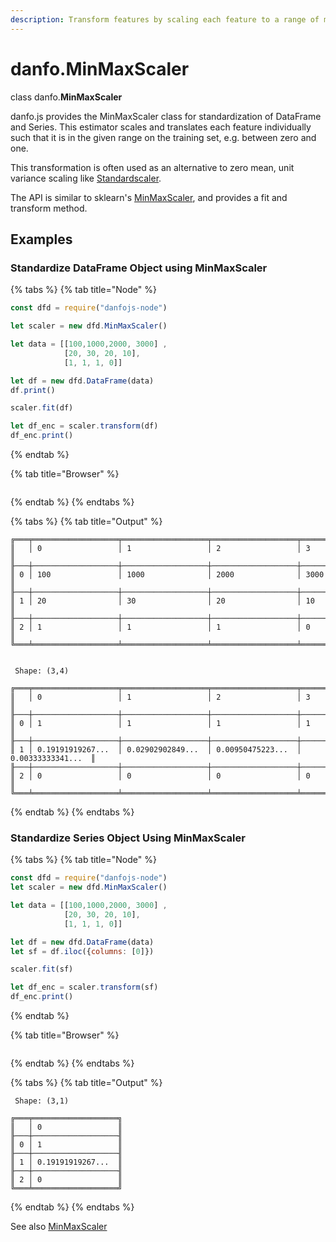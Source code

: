 ```yaml
---
description: Transform features by scaling each feature to a range of max and min values.
---
```


# danfo.MinMaxScaler

class danfo.**MinMaxScaler**&#x20;

danfo.js provides the MinMaxScaler class for standardization of DataFrame and Series. This estimator scales and translates each feature individually such that it is in the given range on the training set, e.g. between zero and one.

This transformation is often used as an alternative to zero mean, unit variance scaling like [Standardscaler](danfo.standardscaler.md).

The API is similar to sklearn's [MinMaxScaler](https://scikit-learn.org/stable/modules/generated/sklearn.preprocessing.MinMaxScaler.html?highlight=minmaxscaler#sklearn.preprocessing.MinMaxScaler), and provides a fit and transform method.

## **Examples**

### Standardize DataFrame Object using MinMaxScaler

{% tabs %}
{% tab title="Node" %}
```javascript
const dfd = require("danfojs-node")

let scaler = new dfd.MinMaxScaler()

let data = [[100,1000,2000, 3000] ,
            [20, 30, 20, 10],
            [1, 1, 1, 0]]

let df = new dfd.DataFrame(data)
df.print()

scaler.fit(df)

let df_enc = scaler.transform(df)
df_enc.print()
```
{% endtab %}

{% tab title="Browser" %}
```
```
{% endtab %}
{% endtabs %}

{% tabs %}
{% tab title="Output" %}
```
╔═══╤═══════════════════╤═══════════════════╤═══════════════════╤═══════════════════╗
║   │ 0                 │ 1                 │ 2                 │ 3                 ║
╟───┼───────────────────┼───────────────────┼───────────────────┼───────────────────╢
║ 0 │ 100               │ 1000              │ 2000              │ 3000              ║
╟───┼───────────────────┼───────────────────┼───────────────────┼───────────────────╢
║ 1 │ 20                │ 30                │ 20                │ 10                ║
╟───┼───────────────────┼───────────────────┼───────────────────┼───────────────────╢
║ 2 │ 1                 │ 1                 │ 1                 │ 0                 ║
╚═══╧═══════════════════╧═══════════════════╧═══════════════════╧═══════════════════╝


 Shape: (3,4) 

╔═══╤═══════════════════╤═══════════════════╤═══════════════════╤═══════════════════╗
║   │ 0                 │ 1                 │ 2                 │ 3                 ║
╟───┼───────────────────┼───────────────────┼───────────────────┼───────────────────╢
║ 0 │ 1                 │ 1                 │ 1                 │ 1                 ║
╟───┼───────────────────┼───────────────────┼───────────────────┼───────────────────╢
║ 1 │ 0.19191919267...  │ 0.02902902849...  │ 0.00950475223...  │ 0.00333333341...  ║
╟───┼───────────────────┼───────────────────┼───────────────────┼───────────────────╢
║ 2 │ 0                 │ 0                 │ 0                 │ 0                 ║
╚═══╧═══════════════════╧═══════════════════╧═══════════════════╧═══════════════════╝
```
{% endtab %}
{% endtabs %}

### Standardize Series Object Using MinMaxScaler

{% tabs %}
{% tab title="Node" %}
```javascript
const dfd = require("danfojs-node")
let scaler = new dfd.MinMaxScaler()

let data = [[100,1000,2000, 3000] ,
            [20, 30, 20, 10],
            [1, 1, 1, 0]]

let df = new dfd.DataFrame(data)
let sf = df.iloc({columns: [0]})

scaler.fit(sf)

let df_enc = scaler.transform(sf)
df_enc.print()
```
{% endtab %}

{% tab title="Browser" %}
```
```
{% endtab %}
{% endtabs %}

{% tabs %}
{% tab title="Output" %}
```
 Shape: (3,1) 

╔═══╤═══════════════════╗
║   │ 0                 ║
╟───┼───────────────────╢
║ 0 │ 1                 ║
╟───┼───────────────────╢
║ 1 │ 0.19191919267...  ║
╟───┼───────────────────╢
║ 2 │ 0                 ║
╚═══╧═══════════════════╝
```
{% endtab %}
{% endtabs %}

See also [MinMaxScaler](danfo.minmaxscaler.md)
